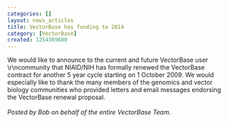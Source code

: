 ```yaml
---
categories: []
layout: news_articles
title: VectorBase has funding to 2014
category: [VectorBase]
created: 1254369600
---
```

We would like to announce to the current and future VectorBase user  \r\ncommunity that NIAID/NIH has formally renewed the VectorBase contract  for another 5 year cycle starting on 1 October 2009.  We would  especially like to thank the many members of the genomics and vector biology communities who provided letters and email messages endorsing the VectorBase renewal proposal.
<br><br>
<i>Posted by Bob on behalf of the entire VectorBase Team.</i>

